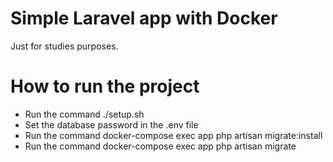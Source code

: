 # Simple Laravel app with Docker

Just for studies purposes.

# How to run the project
- Run the command ./setup.sh
- Set the database password in the .env file
- Run the command docker-compose exec app php artisan migrate:install
- Run the command docker-compose exec app php artisan migrate
